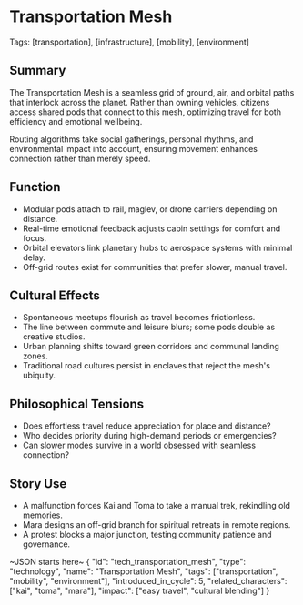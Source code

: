 # Transportation Mesh
Tags: [transportation], [infrastructure], [mobility], [environment]

## Summary
The Transportation Mesh is a seamless grid of ground, air, and orbital paths that interlock across the planet. Rather than owning vehicles, citizens access shared pods that connect to this mesh, optimizing travel for both efficiency and emotional wellbeing.

Routing algorithms take social gatherings, personal rhythms, and environmental impact into account, ensuring movement enhances connection rather than merely speed.

## Function
- Modular pods attach to rail, maglev, or drone carriers depending on distance.
- Real-time emotional feedback adjusts cabin settings for comfort and focus.
- Orbital elevators link planetary hubs to aerospace systems with minimal delay.
- Off-grid routes exist for communities that prefer slower, manual travel.

## Cultural Effects
- Spontaneous meetups flourish as travel becomes frictionless.
- The line between commute and leisure blurs; some pods double as creative studios.
- Urban planning shifts toward green corridors and communal landing zones.
- Traditional road cultures persist in enclaves that reject the mesh's ubiquity.

## Philosophical Tensions
- Does effortless travel reduce appreciation for place and distance?
- Who decides priority during high-demand periods or emergencies?
- Can slower modes survive in a world obsessed with seamless connection?

## Story Use
- A malfunction forces Kai and Toma to take a manual trek, rekindling old memories.
- Mara designs an off-grid branch for spiritual retreats in remote regions.
- A protest blocks a major junction, testing community patience and governance.

~JSON starts here~
{
  "id": "tech_transportation_mesh",
  "type": "technology",
  "name": "Transportation Mesh",
  "tags": ["transportation", "mobility", "environment"],
  "introduced_in_cycle": 5,
  "related_characters": ["kai", "toma", "mara"],
  "impact": ["easy travel", "cultural blending"]
}
